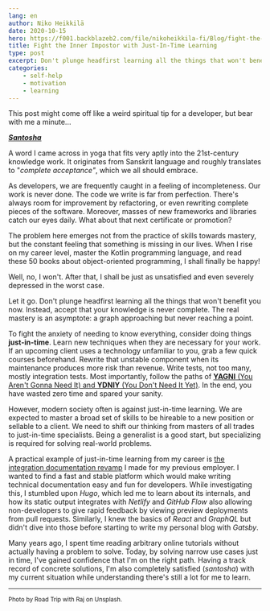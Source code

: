 ```yaml
---
lang: en
author: Niko Heikkilä
date: 2020-10-15
hero: https://f001.backblazeb2.com/file/nikoheikkila-fi/Blog/fight-the-inner-impostor-with-just-in-time-learning.jpg
title: Fight the Inner Impostor with Just-In-Time Learning
type: post
excerpt: Don't plunge headfirst learning all the things that won't benefit you now. Instead, accept that your knowledge is never complete.
categories:
    - self-help
    - motivation
    - learning
---
```


This post might come off like a weird spiritual tip for a developer, but bear with me a minute...

**_[Santosha](https://en.wikipedia.org/wiki/Santosha)_**

A word I came across in yoga that fits very aptly into the 21st-century knowledge work. It originates from Sanskrit language and roughly translates to "_complete acceptance"_, which we all should embrace.

As developers, we are frequently caught in a feeling of incompleteness. Our work is never done. The code we write is far from perfection. There's always room for improvement by refactoring, or even rewriting complete pieces of the software. Moreover, masses of new frameworks and libraries catch our eyes daily. What about that next certificate or promotion?

The problem here emerges not from the practice of skills towards mastery, but the constant feeling that something is missing in our lives. When I rise on my career level, master the Kotlin programming language, and read these 50 books about object-oriented programming, I shall finally be happy!

Well, no, I won't. After that, I shall be just as unsatisfied and even severely depressed in the worst case.

Let it go. Don't plunge headfirst learning all the things that won't benefit you now. Instead, accept that your knowledge is never complete. The real mastery is an asymptote: a graph approaching but never reaching a point.

To fight the anxiety of needing to know everything, consider doing things **just-in-time**. Learn new techniques when they are necessary for your work. If an upcoming client uses a technology unfamiliar to you, grab a few quick courses beforehand. Rewrite that unstable component when its maintenance produces more risk than revenue. Write tests, not too many, mostly integration tests. Most importantly, follow the paths of [**YAGNI** (You Aren't Gonna Need It) and **YDNIY** (You Don't Need It Yet)](https://codewithoutrules.com/2020/09/18/ydniy/). In the end, you have wasted zero time and spared your sanity.

However, modern society often is against just-in-time learning. We are expected to master a broad set of skills to be hireable to a new position or sellable to a client. We need to shift our thinking from masters of all trades to just-in-time specialists. Being a generalist is a good start, but specializing is required for solving real-world problems.

A practical example of just-in-time learning from my career is [the integration documentation revamp](https://github.com/paytrail/documentation) I made for my previous employer. I wanted to find a fast and stable platform which would make writing technical documentation easy and fun for developers. While investigating this, I stumbled upon _Hugo_, which led me to learn about its internals, and how its static output integrates with _Netlify_ and _GitHub Flow_ also allowing non-developers to give rapid feedback by viewing preview deployments from pull requests. Similarly, I knew the basics of _React_ and _GraphQL_ but didn't dive into those before starting to write my personal blog with _Gatsby_.

Many years ago, I spent time reading arbitrary online tutorials without actually having a problem to solve. Today, by solving narrow use cases just in time, I've gained confidence that I'm on the right path. Having a track record of concrete solutions, I'm also completely satisfied (_santosha_) with my current situation while understanding there's still a lot for me to learn.

---

<small>Photo by Road Trip with Raj on Unsplash.</small>
